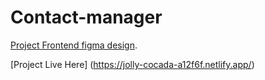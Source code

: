 # Contact-manager

[Project Frontend figma design](https://www.figma.com/file/695hu8PptDTPJuOmdimPpX/Contacts-Manager?node-id=0%3A1).

[Project Live Here] (https://jolly-cocada-a12f6f.netlify.app/) 
